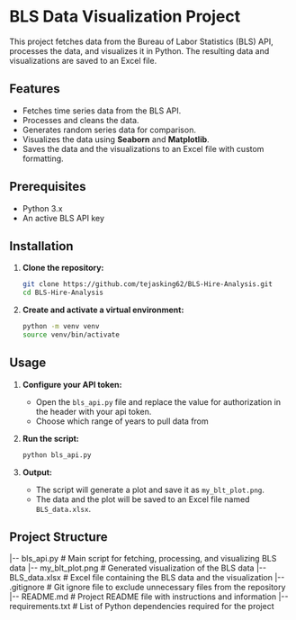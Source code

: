 # BLS Data Visualization Project

This project fetches data from the Bureau of Labor Statistics (BLS) API, processes the data, and visualizes it in Python. The resulting data and visualizations are saved to an Excel file.

## Features

- Fetches time series data from the BLS API.
- Processes and cleans the data.
- Generates random series data for comparison.
- Visualizes the data using **Seaborn** and **Matplotlib**.
- Saves the data and the visualizations to an Excel file with custom formatting.

## Prerequisites

- Python 3.x
- An active BLS API key

## Installation

1. **Clone the repository:**
    ```bash
    git clone https://github.com/tejasking62/BLS-Hire-Analysis.git
    cd BLS-Hire-Analysis
    ```

2. **Create and activate a virtual environment:**
    ```bash
    python -m venv venv
    source venv/bin/activate
    ```

## Usage

1. **Configure your API token:**
    - Open the `bls_api.py` file and replace the value for authorization in the header with your api token.
    - Choose which range of years to pull data from

2. **Run the script:**
    ```bash
    python bls_api.py
    ```

3. **Output:**
    - The script will generate a plot and save it as `my_blt_plot.png`.
    - The data and the plot will be saved to an Excel file named `BLS_data.xlsx`.

## Project Structure
|-- bls_api.py # Main script for fetching, processing, and visualizing BLS data
|-- my_blt_plot.png # Generated visualization of the BLS data
|-- BLS_data.xlsx # Excel file containing the BLS data and the visualization
|-- .gitignore # Git ignore file to exclude unnecessary files from the repository
|-- README.md # Project README file with instructions and information
|-- requirements.txt # List of Python dependencies required for the project
